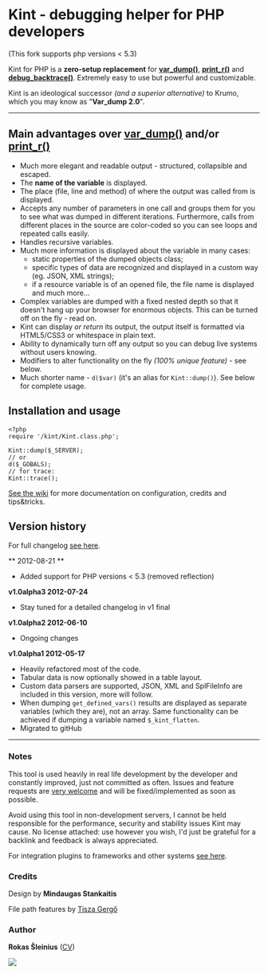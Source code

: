 # Kint - debugging helper for PHP developers
(This fork supports php versions < 5.3)

Kint for PHP is a **zero-setup replacement** for **[var_dump()](http://php.net/manual/en/function.var-dump.php)**, **[print_r()](http://php.net/manual/en/function.print-r.php)** and **[debug_backtrace()](http://php.net/manual/en/function.debug-backtrace.php)**. Extremely easy to use but powerful and customizable.

Kint is an ideological successor _(and a superior alternative)_ to Krumo, which you may know as "**Var_dump 2.0**".

----

## Main advantages over [var_dump()](http://php.net/manual/en/function.var-dump.php) and/or [print_r()](http://php.net/manual/en/function.print-r.php)
  * Much more elegant and readable output - structured, collapsible and escaped.
  * The **name of the variable** is displayed.
  * The place (file, line and method) of where the output was called from is displayed.
  * Accepts any number of parameters in one call and groups them for you to see what was dumped in different iterations. Furthermore, calls from different places in the source are color-coded so you can see loops and repeated calls easily.
  * Handles recursive variables.
  * Much more information is displayed about the variable in many cases:
    - static properties of the dumped objects class;
    - specific types of data are recognized and displayed in a custom way (eg. JSON, XML strings);
    - if a resource variable is of an opened file, the file name is displayed and much more...
  * Complex variables are dumped with a fixed nested depth so that it doesn't hang up your browser for enormous objects. This can be turned off on the fly - read on.
  * Kint can display *or return* its output, the output itself is formatted via HTML5/CSS3 or whitespace in plain text.
  * Ability to dynamically turn off any output so you can debug live systems without users knowing.
  * Modifiers to alter functionality on the fly *(100% unique feature)* - see below.
  * Much shorter name - `d($var)` (it's an alias for `Kint::dump()`). See below for complete usage.

## Installation and usage

    <?php
    require '/kint/Kint.class.php';

    Kint::dump($_SERVER);
    // or
    d($_GOBALS);
    // for trace:
    Kint::trace();



[See the wiki](https://github.com/raveren/kint/wiki) for more documentation on configuration, credits and tips&tricks.

## Version history

For full changelog [see here](https://github.com/raveren/kint/wiki/Changelog).

** 2012-08-21 **
  * Added support for PHP versions < 5.3 (removed reflection) 

**v1.0alpha3 2012-07-24**
  * Stay tuned for a detailed changelog in v1 final

**v1.0alpha2 2012-06-10**
  * Ongoing changes

**v1.0alpha1 2012-05-17**
  * Heavily refactored most of the code.
  * Tabular data is now optionally showed in a table layout.
  * Custom data parsers are supported, JSON, XML and SplFileInfo are included in this version, more will follow.
  * When dumping `get_defined_vars()` results are displayed as separate variables (which they are), not an array. Same functionality can be achieved if dumping a variable named `$_kint_flatten`.
  * Migrated to gitHub

***

### Notes

This tool is used heavily in real life development by the developer and constantly improved, just not committed as often. Issues and feature requests are [very welcome](https://github.com/raveren/kint/issues) and will be fixed/implemented as soon as possible.

Avoid using this tool in non-development servers, I cannot be held responsible for the performance, security and stability issues Kint may cause. No license attached: use however you wish, I'd just be grateful for a backlink and feedback is always appreciated.

For integration plugins to frameworks and other systems [see here](https://github.com/raveren/kint/wiki/Kint-used-elsewhere).

### Credits

Design by **Mindaugas Stankaitis**

File path features by <a href="https://github.com/tgr">Tisza Gergő</a>

### Author

**Rokas Šleinius** (<a href="http://careers.stackoverflow.com/rokas-sleinius" title="Rokas Šleinius CV">CV</a>)

![](http://img199.yfrog.com/img199/4323/imageda.png)

